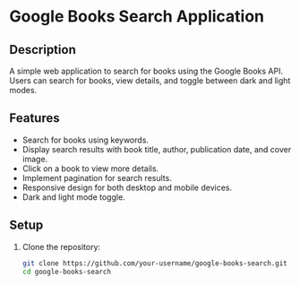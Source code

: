 # Google Books Search Application

## Description

A simple web application to search for books using the Google Books API. Users can search for books, view details, and toggle between dark and light modes.

## Features

- Search for books using keywords.
- Display search results with book title, author, publication date, and cover image.
- Click on a book to view more details.
- Implement pagination for search results.
- Responsive design for both desktop and mobile devices.
- Dark and light mode toggle.

## Setup

1. Clone the repository:

   ```bash
   git clone https://github.com/your-username/google-books-search.git
   cd google-books-search

